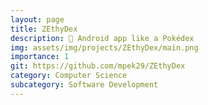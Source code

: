 ```yaml
---
layout: page
title: ZEthyDex
description: 📱 Android app like a Pokédex
img: assets/img/projects/ZEthyDex/main.png
importance: 1
git: https://github.com/mpek29/ZEthyDex
category: Computer Science
subcategory: Software Development
---
```






